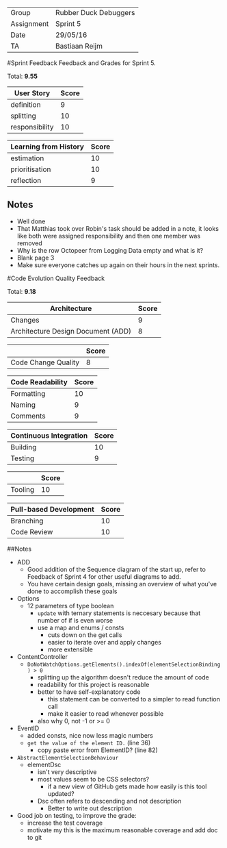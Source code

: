 |      |            |
|------|------------|
|Group | Rubber Duck Debuggers |
|Assignment|Sprint 5|
|Date|29/05/16|
|TA|Bastiaan Reijm|

#Sprint Feedback
Feedback and Grades for Sprint 5.

Total: **9.55**

| User Story | Score |
|------------|-------|
| definition |  9   |
| splitting  |  10     |
| responsibility | 10  |

| Learning from History | Score |
|-----------------------|-------|
| estimation            | 10    |
| prioritisation        | 10    |
| reflection            | 9   |

## Notes
* Well done
* That Matthias took over Robin's task should be added in a note, it looks like both were assigned responsibility and then one member was removed
* Why is the row Octopeer from Logging Data empty and what is it?
* Blank page 3
* Make sure everyone catches up again on their hours in the next sprints.

#Code Evolution Quality Feedback

Total: **9.18**

| Architecture                       | Score |
|------------------------------------|-------|
| Changes                            |  9    |
| Architecture Design Document (ADD) |  8    |

|                     | Score |
|---------------------|-------|
| Code Change Quality |  8    |

| Code Readability | Score |
|------------------|-------|
| Formatting       |  10    |
| Naming           |   9   |
| Comments         |   9   |

| Continuous Integration | Score |
|------------------------|-------|
| Building               |  10    |
| Testing                |  9    |

|         | Score |
|---------|-------|
| Tooling |   10   |

| Pull-based Development | Score |
|------------------------|-------|
| Branching              |  10    |
| Code Review            |  10    |

##Notes
* ADD
	* Good addition of the Sequence diagram of the start up, refer to Feedback of Sprint 4 for other useful diagrams to add.
	* You have certain design goals, missing an overview of what you've done to accomplish these goals
* Options
	* 12 parameters of type boolean
		* `update` with ternary statements is neccesary because that number of if is even worse
		* use a map and enums / consts
			* cuts down on the get calls
			* easier to iterate over and apply changes
			* more extensible
* ContentController
	* `DoNotWatchOptions.getElements().indexOf(elementSelectionBinding) > 0`
		* splitting up the algorithm doesn't reduce the amount of code
		* readability for this project is reasonable
		* better to have self-explanatory code
			* this statement can be converted to a simpler to read function call
			* make it easier to read whenever possible
		* also why 0, not -1 or >= 0
* EventID
	* added consts, nice now less magic numbers
	* `get the value of the element ID.` (line 36)
		* copy paste error from ElementID? (line 82)
* `AbstractElementSelectionBehaviour`
	* elementDsc
		* isn't very descriptive
		* most values seem to be CSS selectors?
			* if a new view of GitHub gets made how easily is this tool updated?
		* Dsc often refers to descending and not description
			* Better to write out description
* Good job on testing, to improve the grade:
	* increase the test coverage
	* motivate my this is the maximum reasonable coverage and add doc to git
